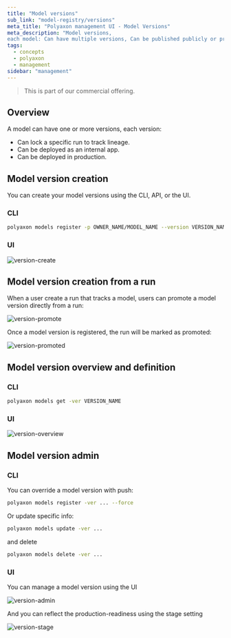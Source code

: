 ```yaml
---
title: "Model versions"
sub_link: "model-registry/versions"
meta_title: "Polyaxon management UI - Model Versions"
meta_description: "Model versions,
each model: Can have multiple versions, Can be published publicly or privately within your organization, Can define team and project level permissions."
tags:
  - concepts
  - polyaxon
  - management
sidebar: "management"
---
```


<blockquote class="commercial">This is part of our commercial offering.</blockquote>

## Overview

A model can have one or more versions, each version:

 * Can lock a specific run to track lineage.
 * Can be deployed as an internal app.
 * Can be deployed in production.

## Model version creation

You can create your model versions using the CLI, API, or the UI.

### CLI

```bash
polyaxon models register -p OWNER_NAME/MODEL_NAME --version VERSION_NAME --description ... --tags tag1,tag2,... --artifacts model-name,env,asset-version 
```

### UI

![version-create](../../../../content/images/dashboard/registry/version-create.png)

## Model version creation from a run

When a user create a run that tracks a model, users can promote a model version directly from a run:

![version-promote](../../../../content/images/dashboard/registry/version-promote.png)

Once a model version is registered, the run will be marked as promoted:

![version-promoted](../../../../content/images/dashboard/registry/version-promoted.png)

## Model version overview and definition

### CLI

```bash
polyaxon models get -ver VERSION_NAME
```

### UI

![version-overview](../../../../content/images/dashboard/registry/version-overview.png)

## Model version admin

### CLI

You can override a model version with push:

```bash
polyaxon models register -ver ... --force
```

Or update specific info:

```bash
polyaxon models update -ver ...
```

and delete  

```bash
polyaxon models delete -ver ...
```

### UI

You can manage a model version using the UI

![version-admin](../../../../content/images/dashboard/registry/version-admin.png)

And you can reflect the production-readiness using the stage setting

![version-stage](../../../../content/images/dashboard/registry/version-stage.png)
